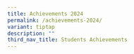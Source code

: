 ```yaml
---
title: Achievements 2024
permalink: /achievements-2024/
variant: tiptap
description: ""
third_nav_title: Students Achievements
---
```

